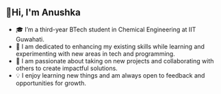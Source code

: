 ## 👋Hi, I'm Anushka
- 🎓 I’m a third-year BTech student in Chemical Engineering at IIT Guwahati.
- 🌱 I am dedicated to enhancing my existing skills while learning and experimenting with new areas in tech and programming.
- 🚀 I am passionate about taking on new projects and collaborating with others to create impactful solutions.
- 💡 I enjoy learning new things and am always open to feedback and opportunities for growth.
<!--
**SgnAnushka/SgnAnushka** is a ✨ _special_ ✨ repository because its `README.md` (this file) appears on your GitHub profile.

Here are some ideas to get you started:

- 🔭 I’m currently working on ...
- 🌱 I’m currently learning ...
- 👯 I’m looking to collaborate on ...
- 🤔 I’m looking for help with ...
- 💬 Ask me about ...
- 📫 How to reach me: ...
- 😄 Pronouns: ...
- ⚡ Fun fact: ...
-->
